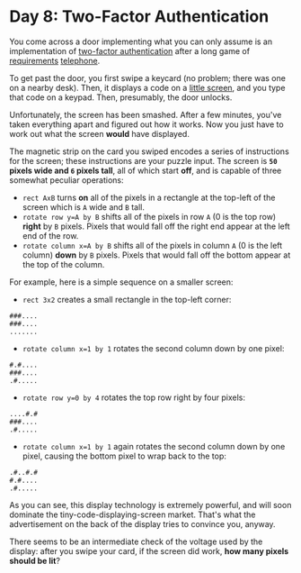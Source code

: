 # Day 8: Two-Factor Authentication
You come across a door implementing what you can only assume is an implementation of 
[two-factor authentication](https://en.wikipedia.org/wiki/Multi-factor_authentication) after a long game of 
[requirements](https://en.wikipedia.org/wiki/Requirement) [telephone](https://en.wikipedia.org/wiki/Chinese_whispers).

To get past the door, you first swipe a keycard (no problem; there was one on a nearby desk). Then, it displays a code 
on a [little screen](https://www.google.com/search?q=tiny+lcd&tbm=isch), and you type that code on a keypad. Then, 
presumably, the door unlocks.

Unfortunately, the screen has been smashed. After a few minutes, you've taken everything apart and figured out how it 
works. Now you just have to work out what the screen **would** have displayed.

The magnetic strip on the card you swiped encodes a series of instructions for the screen; these instructions are your 
puzzle input. The screen is **`50` pixels wide and `6` pixels tall**, all of which start **off**, and is capable of 
three somewhat peculiar operations:
* `rect AxB` turns **on** all of the pixels in a rectangle at the top-left of the screen which is `A` wide and `B` tall.
* `rotate row y=A by B` shifts all of the pixels in row `A` (0 is the top row) **right** by `B` pixels. Pixels that 
would fall off the right end appear at the left end of the row.
* `rotate column x=A by B` shifts all of the pixels in column `A` (0 is the left column) **down** by `B` pixels. Pixels 
that would fall off the bottom appear at the top of the column.

For example, here is a simple sequence on a smaller screen:
* `rect 3x2` creates a small rectangle in the top-left corner:
```
###....
###....
.......
```
* `rotate column x=1 by 1` rotates the second column down by one pixel:
```
#.#....
###....
.#.....
```
* `rotate row y=0 by 4` rotates the top row right by four pixels:
```
....#.#
###....
.#.....
```
* `rotate column x=1 by 1` again rotates the second column down by one pixel, causing the bottom pixel to wrap back 
to the top:
```
.#..#.#
#.#....
.#.....
```
As you can see, this display technology is extremely powerful, and will soon dominate the tiny-code-displaying-screen 
market. That's what the advertisement on the back of the display tries to convince you, anyway.

There seems to be an intermediate check of the voltage used by the display: after you swipe your card, if the screen 
did work, **how many pixels should be lit**?
